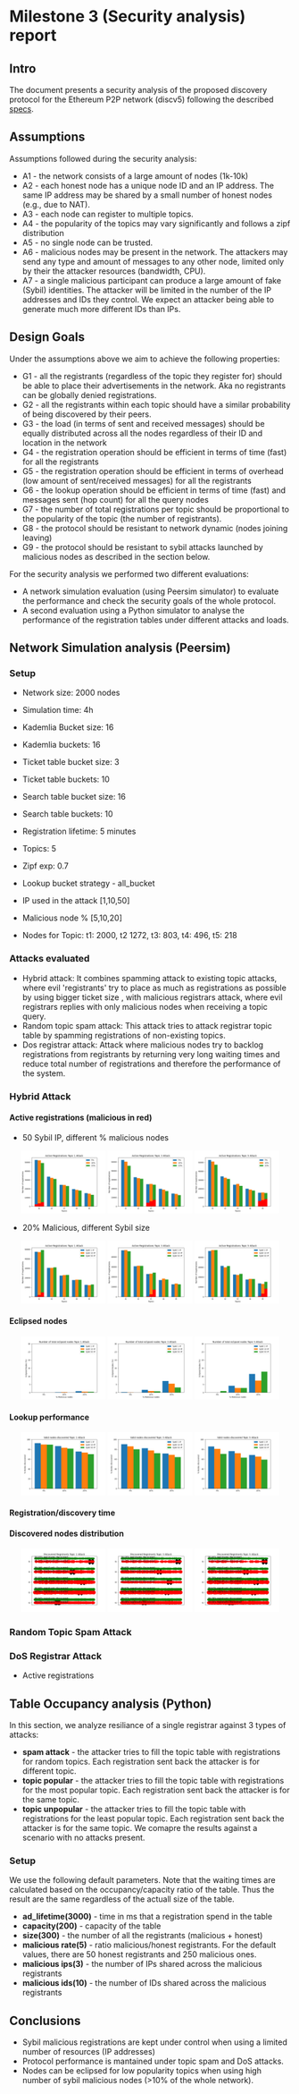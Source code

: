# Milestone 3 (Security analysis) report

## Intro
The document presents a security analysis of the proposed discovery protocol for the Ethereum  P2P network (discv5) following the described [specs](https://github.com/datahop/p2p-service-discovery/blob/d67a7ccd2b4c2c6bec38f5987c99cb13ea074cdc/doc/specs.md). 

## Assumptions

Assumptions followed during the security analysis:

* A1 - the network consists of a large amount of nodes (1k-10k)
* A2 - each honest node has a unique node ID and an IP address. The same IP address may be shared by a small number of honest nodes (e.g., due to NAT). 
* A3 - each node can register to multiple topics. 
* A4 - the popularity of the topics may vary significantly and follows a zipf distribution
* A5 - no single node can be trusted.
* A6 - malicious nodes may be present in the network. The attackers may send any type and amount of messages to any other node, limited only by their the attacker resources (bandwidth, CPU).
* A7 - a single malicious participant can produce a large amount of fake (Sybil) identities. The attacker will be limited in the number of the IP addresses and IDs they control. We expect an attacker being able to generate much more different IDs than IPs.


## Design Goals
Under the assumptions above we aim to achieve the following properties:

* G1 - all the registrants (regardless of the topic they register for) should be able to place their advertisements in the network. Aka no registrants can be globally denied registrations.
* G2 - all the registrants within each topic should have a similar probability of being discovered by their peers.
* G3 - the load (in terms of sent and received messages) should be equally distributed across all the nodes regardless of their ID and location in the network
* G4 - the registration operation should be efficient in terms of time (fast) for all the registrants
* G5 - the registration operation should be efficient in terms of overhead (low amount of sent/received messages) for all the registrants
* G6 - the lookup operation should be efficient in terms of time (fast) and messages sent (hop count) for all the query nodes
* G7 - the number of total registrations per topic should be proportional to the popularity of the topic (the number of registrants).
* G8 - the protocol should be resistant to network dynamic (nodes joining leaving)
* G9 - the protocol should be resistant to sybil attacks launched by malicious nodes as described in the section below.


For the security analysis we performed two different evaluations: 

 * A network simulation evaluation (using Peersim simulator) to evaluate the performance and check the security goals of the whole protocol. 
 * A second evaluation using a Python simulator to analyse the performance of the registration tables under different attacks and loads.

## Network Simulation analysis (Peersim)

### Setup

* Network size: 2000 nodes
* Simulation time: 4h
* Kademlia Bucket size: 16
* Kademlia buckets: 16
* Ticket table bucket size: 3
* Ticket table buckets: 10
* Search table bucket size: 16
* Search table buckets: 10
* Registration lifetime: 5 minutes
* Topics: 5
* Zipf exp: 0.7
* Lookup bucket strategy - all_bucket
* IP used in the attack [1,10,50]
* Malicious node % [5,10,20]

* Nodes for Topic: t1: 2000, t2 1272, t3: 803, t4: 496, t5: 218


### Attacks evaluated

* Hybrid attack: It combines spamming attack to existing topic attacks, where evil 'registrants' try to place as much as registrations as possible by using bigger ticket size , with malicious registrars attack, where evil registrars replies with only malicious nodes when receiving a topic query.
* Random topic spam attack: This attack tries to attack registrar topic table by spamming registrations of non-existing topics. 
* Dos registrar attack: Attack where malicious nodes try to backlog registrations from registrants by returning very long waiting times and reduce total number of registrations and therefore the performance of the system.


### Hybrid Attack

#### Active registrations (malicious in red)

* 50 Sybil IP, different % malicious nodes
<p align="center">
  <img src="./img/hybrid/registration_origin_withmalicioussybil_t1.png" width="30%" />
  <img src="./img/hybrid/registration_origin_withmalicioussybil_t3.png" width="30%" />
  <img src="./img/hybrid/registration_origin_withmalicioussybil_t5.png" width="30%" />
</p>

* 20% Malicious, different Sybil size

<p align="center">
  <img src="./img/hybrid/registration_origin_withmalicious_t1.png" width="30%" />
  <img src="./img/hybrid/registration_origin_withmalicious_t3.png" width="30%" />
  <img src="./img/hybrid/registration_origin_withmalicious_t5.png" width="30%" />
</p>


#### Eclipsed nodes
<p align="center">
  <img src="./img/hybrid/eclipsed_nodes_t1.png" width="30%" />
  <img src="./img/hybrid/eclipsed_nodes_t3.png" width="30%" />
  <img src="./img/hybrid/eclipsed_nodes_t5.png" width="30%" />
</p>

#### Lookup performance

<p align="center">
  <img src="./img/hybrid/discovered_t1.png" width="30%" />
  <img src="./img/hybrid/discovered_t3.png" width="30%" />
  <img src="./img/hybrid/discovered_t5.png" width="30%" />
</p>



#### Registration/discovery time

#### Discovered nodes distribution

<p align="center">
  <img src="./img/hybrid/registrant_distribution_t1.png" width="30%" />
  <img src="./img/hybrid/registrant_distribution_t3.png" width="30%" />
  <img src="./img/hybrid/registrant_distribution_t5.png" width="30%" />
</p>

### Random Topic Spam Attack

### DoS Registrar Attack

* Active registrations


## Table Occupancy analysis (Python)
In this section, we analyze resiliance of a single registrar against 3 types of attacks:
* **spam attack** - the attacker tries to fill the topic table with registrations for random topics. Each registration sent back the attacker is for different topic. 
* **topic popular** - the attacker tries to fill the topic table with registrations for the most popular topic. Each registration sent back the attacker is for the same topic. 
* **topic unpopular** - the attacker tries to fill the topic table with registrations for the least popular topic. Each registration sent back the attacker is for the same topic. 
We comapre the results against a scenario with no attacks present. 

### Setup
We use the following default parameters. Note that the waiting times are calculated based on the occupancy/capacity ratio of the table. Thus the result are the same regardless of the actuall size of the table. 
* **ad_lifetime(3000)** - time in ms that a registration spend in the table
* **capacity(200)** - capacity of the table
* **size(300)** - the number of all the registrants (malicious + honest)
* **malicious rate(5)** - ratio malicious/honest registrants. For the default values, there are 50 honest registrants and 250 malicious ones.
* **malicious ips(3)** - the number of IPs shared across the malicious registrants
* **malicious ids(10)** - the number of IDs shared across the malicious registrants


## Conclusions

* Sybil malicious registrations are kept under control when using a limited number of resources (IP addresses)
* Protocol performance is mantained under topic spam and DoS attacks. 
* Nodes can be eclipsed for low popularity topics when using high number of sybil malicious nodes (>10% of the whole network).
